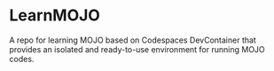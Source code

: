 # LearnMOJO
A repo for learning MOJO based on Codespaces DevContainer that provides an isolated and ready-to-use environment for running MOJO codes.
